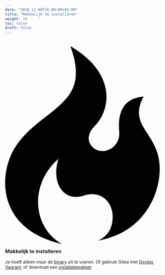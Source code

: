```yaml
---
date: "2016-11-08T16:00:00+02:00"
title: "Makkelijk te installeren"
weight: 10
toc: false
draft: false
---
```

<h3 class="subtitle is-3">
	<svg class="octicon octicon-flame" viewBox="0 0 12 16" version="1.1" aria-hidden="true">
		<path fill-rule="evenodd" d="M5.05.31c.81 2.17.41 3.38-.52 4.31C3.55 5.67 1.98 6.45.9 7.98c-1.45 2.05-1.7 6.53 3.53 7.7-2.2-1.16-2.67-4.52-.3-6.61-.61 2.03.53 3.33 1.94 2.86 1.39-.47 2.3.53 2.27 1.67-.02.78-.31 1.44-1.13 1.81 3.42-.59 4.78-3.42 4.78-5.56 0-2.84-2.53-3.22-1.25-5.61-1.52.13-2.03 1.13-1.89 2.75.09 1.08-1.02 1.8-1.86 1.33-.67-.41-.66-1.19-.06-1.78C8.18 5.31 8.68 2.45 5.05.32L5.03.3l.02.01z"></path>
	</svg>
	Makkelijk te installeren
</h3>

Je hoeft alleen maar de [binary](https://docs.gitea.io/en-us/install-from-binary/) uit te voeren.
Of gebruik Gitea met [Docker](https://github.com/go-gitea/gitea/tree/master/docker), [Vagrant](https://github.com/geerlingguy/ansible-vagrant-examples/tree/master/gogs),
of download een [installatiepakket](https://docs.gitea.io/en-us/install-from-package/).
